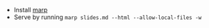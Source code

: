 - Install [marp](https://github.com/marp-team/marp-cli)
- Serve by running `marp slides.md --html --allow-local-files -w`
